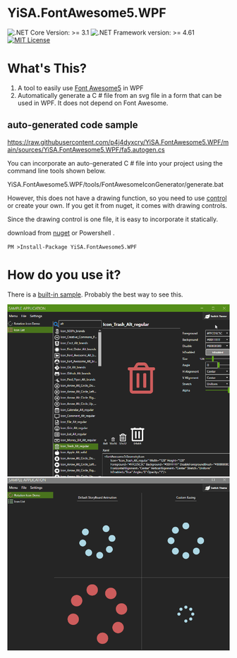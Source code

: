 # YiSA.FontAwesome5.WPF

[ss1]: https://github.com/p4j4dyxcry/YiSA.FontAwesome5.WPF/blob/main/resources/screenshots/1.gif
[ss2]: https://github.com/p4j4dyxcry/YiSA.FontAwesome5.WPF/blob/main/resources/screenshots/2.gif
[nuget]: https://www.nuget.org/packages/YiSA.FontAwesome5.WPF/

![.NET Core Version: >= 3.1](https://img.shields.io/badge/.NET%20Core-%3E%3D%203.1-brightgreen) 
![.NET Framework version: >= 4.61](https://img.shields.io/badge/.NET%20Framework-%3E%3D%204.61-brightgreen) [![MIT License](http://img.shields.io/badge/license-MIT-lightgray)](LICENSE)  
# What's This?
1. A tool to easily use [Font Awesome5](https://fontawesome.com/) in WPF
2. Automatically generate a C # file from an svg file in a form that can be used in WPF. It does not depend on Font Awesome.

## auto-generated code sample
https://raw.githubusercontent.com/p4j4dyxcry/YiSA.FontAwesome5.WPF/main/sources/YiSA.FontAwesome5.WPF/fa5.autogen.cs

You can incorporate an auto-generated C # file into your project using the command line tools shown below.

YiSA.FontAwesome5.WPF/tools/FontAwesomeIconGenerator/generate.bat

However, this does not have a drawing function, so you need to use [control](https://github.com/p4j4dyxcry/YiSA.FontAwesome5.WPF/blob/main/sources/YiSA.FontAwesome5.WPF/GeometryIcon.cs) or create your own.
If you get it from nuget, it comes with drawing controls.

Since the drawing control is one file, it is easy to incorporate it statically.

download from [nuget](https://www.nuget.org/packages/YiSA.FontAwesome5.WPF/) or Powershell .

`PM >Install-Package YiSA.FontAwesome5.WPF`

# How do you use it?
There is a [built-in sample](https://github.com/p4j4dyxcry/YiSA.FontAwesome5.WPF/tree/main/samples/SampleApp). Probably the best way to see this.

![ss1]
![ss2]